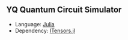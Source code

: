 ## YQ Quantum Circuit Simulator
* Language: [Julia](https://julialang.org)
* Dependency: [ITensors.jl](https://github.com/ITensor/ITensors.jl)